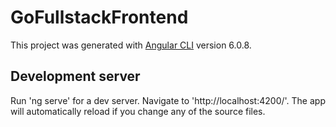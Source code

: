 # GoFullstackFrontend

This project was generated with [Angular CLI](https://github.com/angular/angular-cli) version 6.0.8.

## Development server

Run 'ng serve' for a dev server. Navigate to 'http://localhost:4200/'. The app will automatically reload if you change any of the source files.
